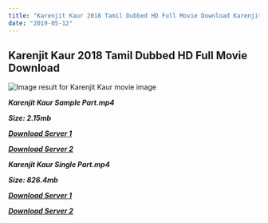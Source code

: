 ```yaml
---
title: "Karenjit Kaur 2018 Tamil Dubbed HD Full Movie Download Karenjit Kaur Tamil HD Movie Download"
date: "2019-05-12"
---
```


## Karenjit Kaur 2018 Tamil Dubbed HD Full Movie Download 

![Image result for Karenjit Kaur movie image](https://i.ytimg.com/vi/DyT8n7pd7cA/maxresdefault.jpg)

**_Karenjit Kaur Sample Part.mp4_**

**_Size: 2.15mb_**

**_[Download Server 1](http://b2.wetransfer.vip/files/Tamil{3e481fa13b96e298813a968d76478a0dd6887383e8276579d75a86ec60557583}20Dubbed{3e481fa13b96e298813a968d76478a0dd6887383e8276579d75a86ec60557583}20Movies/Tamil{3e481fa13b96e298813a968d76478a0dd6887383e8276579d75a86ec60557583}202018{3e481fa13b96e298813a968d76478a0dd6887383e8276579d75a86ec60557583}20Dubbed{3e481fa13b96e298813a968d76478a0dd6887383e8276579d75a86ec60557583}20Movies/Karenjit{3e481fa13b96e298813a968d76478a0dd6887383e8276579d75a86ec60557583}20Kaur{3e481fa13b96e298813a968d76478a0dd6887383e8276579d75a86ec60557583}20(2018)/Karenjit{3e481fa13b96e298813a968d76478a0dd6887383e8276579d75a86ec60557583}20Kaur{3e481fa13b96e298813a968d76478a0dd6887383e8276579d75a86ec60557583}20(2018){3e481fa13b96e298813a968d76478a0dd6887383e8276579d75a86ec60557583}20HDRip/Karenjit{3e481fa13b96e298813a968d76478a0dd6887383e8276579d75a86ec60557583}20Kaur{3e481fa13b96e298813a968d76478a0dd6887383e8276579d75a86ec60557583}20(2018){3e481fa13b96e298813a968d76478a0dd6887383e8276579d75a86ec60557583}20Sample{3e481fa13b96e298813a968d76478a0dd6887383e8276579d75a86ec60557583}20(640x360).mp4)_**

**_[Download Server 2](http://b2.wetransfer.vip/files/Tamil{3e481fa13b96e298813a968d76478a0dd6887383e8276579d75a86ec60557583}20Dubbed{3e481fa13b96e298813a968d76478a0dd6887383e8276579d75a86ec60557583}20Movies/Tamil{3e481fa13b96e298813a968d76478a0dd6887383e8276579d75a86ec60557583}202018{3e481fa13b96e298813a968d76478a0dd6887383e8276579d75a86ec60557583}20Dubbed{3e481fa13b96e298813a968d76478a0dd6887383e8276579d75a86ec60557583}20Movies/Karenjit{3e481fa13b96e298813a968d76478a0dd6887383e8276579d75a86ec60557583}20Kaur{3e481fa13b96e298813a968d76478a0dd6887383e8276579d75a86ec60557583}20(2018)/Karenjit{3e481fa13b96e298813a968d76478a0dd6887383e8276579d75a86ec60557583}20Kaur{3e481fa13b96e298813a968d76478a0dd6887383e8276579d75a86ec60557583}20(2018){3e481fa13b96e298813a968d76478a0dd6887383e8276579d75a86ec60557583}20HDRip/Karenjit{3e481fa13b96e298813a968d76478a0dd6887383e8276579d75a86ec60557583}20Kaur{3e481fa13b96e298813a968d76478a0dd6887383e8276579d75a86ec60557583}20(2018){3e481fa13b96e298813a968d76478a0dd6887383e8276579d75a86ec60557583}20Sample{3e481fa13b96e298813a968d76478a0dd6887383e8276579d75a86ec60557583}20(640x360).mp4)_**

**_Karenjit Kaur Single Part.mp4_**

**_Size: 826.4mb_**

**_[Download Server 1](http://b2.wetransfer.vip/files/Tamil{3e481fa13b96e298813a968d76478a0dd6887383e8276579d75a86ec60557583}20Dubbed{3e481fa13b96e298813a968d76478a0dd6887383e8276579d75a86ec60557583}20Movies/Tamil{3e481fa13b96e298813a968d76478a0dd6887383e8276579d75a86ec60557583}202018{3e481fa13b96e298813a968d76478a0dd6887383e8276579d75a86ec60557583}20Dubbed{3e481fa13b96e298813a968d76478a0dd6887383e8276579d75a86ec60557583}20Movies/Karenjit{3e481fa13b96e298813a968d76478a0dd6887383e8276579d75a86ec60557583}20Kaur{3e481fa13b96e298813a968d76478a0dd6887383e8276579d75a86ec60557583}20(2018)/Karenjit{3e481fa13b96e298813a968d76478a0dd6887383e8276579d75a86ec60557583}20Kaur{3e481fa13b96e298813a968d76478a0dd6887383e8276579d75a86ec60557583}20(2018){3e481fa13b96e298813a968d76478a0dd6887383e8276579d75a86ec60557583}20HDRip/Karenjit{3e481fa13b96e298813a968d76478a0dd6887383e8276579d75a86ec60557583}20Kaur{3e481fa13b96e298813a968d76478a0dd6887383e8276579d75a86ec60557583}20(2018){3e481fa13b96e298813a968d76478a0dd6887383e8276579d75a86ec60557583}20Single{3e481fa13b96e298813a968d76478a0dd6887383e8276579d75a86ec60557583}20Part{3e481fa13b96e298813a968d76478a0dd6887383e8276579d75a86ec60557583}20(640x360).mp4)_**

**_[Download Server 2](http://b2.wetransfer.vip/files/Tamil{3e481fa13b96e298813a968d76478a0dd6887383e8276579d75a86ec60557583}20Dubbed{3e481fa13b96e298813a968d76478a0dd6887383e8276579d75a86ec60557583}20Movies/Tamil{3e481fa13b96e298813a968d76478a0dd6887383e8276579d75a86ec60557583}202018{3e481fa13b96e298813a968d76478a0dd6887383e8276579d75a86ec60557583}20Dubbed{3e481fa13b96e298813a968d76478a0dd6887383e8276579d75a86ec60557583}20Movies/Karenjit{3e481fa13b96e298813a968d76478a0dd6887383e8276579d75a86ec60557583}20Kaur{3e481fa13b96e298813a968d76478a0dd6887383e8276579d75a86ec60557583}20(2018)/Karenjit{3e481fa13b96e298813a968d76478a0dd6887383e8276579d75a86ec60557583}20Kaur{3e481fa13b96e298813a968d76478a0dd6887383e8276579d75a86ec60557583}20(2018){3e481fa13b96e298813a968d76478a0dd6887383e8276579d75a86ec60557583}20HDRip/Karenjit{3e481fa13b96e298813a968d76478a0dd6887383e8276579d75a86ec60557583}20Kaur{3e481fa13b96e298813a968d76478a0dd6887383e8276579d75a86ec60557583}20(2018){3e481fa13b96e298813a968d76478a0dd6887383e8276579d75a86ec60557583}20Single{3e481fa13b96e298813a968d76478a0dd6887383e8276579d75a86ec60557583}20Part{3e481fa13b96e298813a968d76478a0dd6887383e8276579d75a86ec60557583}20(640x360).mp4)_**
